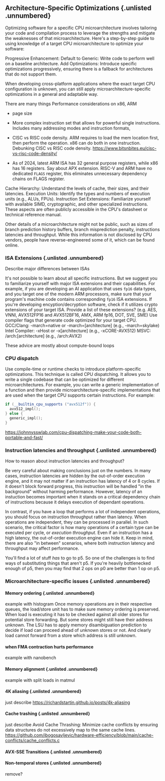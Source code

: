 ## Architecture-Specific Optimizations {.unlisted .unnumbered}

Optimizing software for a specific CPU microarchitecture involves tailoring your code and compilation process to leverage the strengths and mitigate the weaknesses of that microarchitecture. Here's a step-by-step guide to using knowledge of a target CPU microarchitecture to optimize your software:

Progressive Enhancement:
Default to Generic: Write code to perform well on a baseline architecture.
Add Optimizations: Introduce specific optimizations progressively, ensuring there is a fallback for architectures that do not support them.

When developing cross-platform applications where the exact target CPU configuration is unknown, you can still apply microarchitecture-specific optimizations in a general and adaptable way.

There are many things 
Performance considerations on x86, ARM
- page size
- More complex instruction set that allows for powerful single instructions. Includes many addressing modes and instruction formats,
- CISC vs RISC code density. ARM requires to load the mem location first, then perform the operation. x86 can do both in one instruction. Debunking CISC vs RISC code density. https://www.bitsnbites.eu/cisc-vs-risc-code-density/

- As of 2024, latest ARM ISA has 32 general purpose registers, while x86 has 16 registers. Say about APX extension. RISC-V and ARM have no dedicated `FLAGS` register, this eliminates unnecessary dependency chains on FLAGS register.

Cache Hierarchy: Understand the levels of cache, their sizes, and their latencies.
Execution Units: Identify the types and numbers of execution units (e.g., ALUs, FPUs).
Instruction Set Extensions: Familiarize yourself with available SIMD, cryptographic, and other specialized instructions.
These aspects are often publicly accessible in the CPU's datasheet or technical reference manual.

Other details of a microarchitecture might not be public, such as sizes of branch prediction history buffers, branch misprediction penalty, instructions latencies and throughput. While this information is not disclosed by CPU vendors, people have reverse-engineered some of it, which can be found online.

### ISA Extensions {.unlisted .unnumbered}

Describe major differences between ISAs

It's not possible to learn about all specific instructions. But we suggest you to familiarize yourself with major ISA extensions and their capabilities. For example, if you are developing an AI application that uses `fp16` data types, and you target one of the modern ARM processors, make sure that your program's machine code contains corresponding `fp16` ISA extensions. If you're developing encyption/decryption software, check if it utilizes crypto extensions of your target ISA.
Provide a list of these extensions?
(e.g. AES, VNNI, AVX512FP16 and AVX512BF16, AMX, ARM fp16, DOT, SVE, SME)
Use compiler flags that generate code optimized for your target CPU. 
GCC/Clang: -march=native or -march=[architecture] (e.g., -march=skylake)
Intel Compiler: -xHost or -x[architecture] (e.g., -xCORE-AVX512)
MSVC: /arch:[architecture] (e.g., /arch:AVX2)

These advice are mostly about compute-bound loops

### CPU dispatch

Use compile-time or runtime checks to introduce platform-specific optimizations. This technique is called CPU dispatching. It allows you to write a single codebase that can be optimized for different microarchitectures. For example, you can write a generic implementation of a function and then provide microarchitecture-specific implementations that are used when the target CPU supports certain instructions. For example:

```cpp
if (__builtin_cpu_supports ("avx512f")) {
  avx512_impl();
} else {
  generic_impl();
}
```

https://johnnysswlab.com/cpu-dispatching-make-your-code-both-portable-and-fast/

### Instruction latencies and throughput {.unlisted .unnumbered}

How to reason about instruction latencies and throughput?

Be very careful about making conclusions just on the numbers. In many cases, instruction latencies are hidden by the out-of-order execution engine, and it may not matter if an instruction has latency of 4 or 8 cycles. If it doesn't block forward progress, this instruction will be handled "in the background" without harming performance. However, latency of an instuction becomes important when it stands on a critical dependency chain of instructions because it delays execution of dependant operations.

In contrast, if you have a loop that performs a lot of independent operations, you should focus on instruction throughput rather than latency. When operations are independent, they can be processed in parallel. In such scenario, the critical factor is how many operations of a certain type can be executed per cycle, or *execution throughput*. Even if an instruction has a high latency, the out-of-order execution engine can hide it. Keep in mind, there are also "in between" scenarios, where both instruction latency and throughput may affect performance.

You'll find a lot of stuff *has* to go to p5. So one of the challenges is to find ways of substituting things that aren't p5. If you're heavily bottlenecked enough of p5, then you may find that 2 ops on p0 are better than 1 op
on p5.

### Microarchitecture-specific issues {.unlisted .unnumbered}
#### Memory ordering {.unlisted .unnumbered}
example with histogram
Once memory operations are in their respective queues, the load/store unit has to make sure memory ordering is preserved.
When load is executing it has to be checked against all older stores for potential store forwarding. But some stores might still have their address unknown. The LSU has to apply memory disambiguation prediction to decide if load can proceed ahead of unknown stores or not. And clearly load cannot forward from a store which address is still unknown.
#### when FMA contraction hurts performance
example with nanobench
#### Memory alignment {.unlisted .unnumbered}
example with split loads in matmul
#### 4K aliasing {.unlisted .unnumbered}
just describe
https://richardstartin.github.io/posts/4k-aliasing
#### Cache trashing {.unlisted .unnumbered}
just describe
Avoid Cache Thrashing: Minimize cache conflicts by ensuring data structures do not excessively map to the same cache lines.
https://github.com/ibogosavljevic/hardware-efficiency/blob/main/cache-conflicts/cache_conflicts.c
#### AVX-SSE Transitions {.unlisted .unnumbered}
#### Non-temporal stores {.unlisted .unnumbered}
remove?